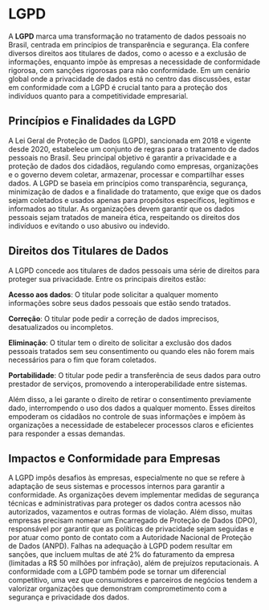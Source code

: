 # LGPD

A **LGPD** marca uma transformação no tratamento de dados pessoais no Brasil, centrada em princípios de transparência e segurança. Ela confere diversos direitos aos titulares de dados, como o acesso e a exclusão de informações, enquanto impõe às empresas a necessidade de conformidade rigorosa, com sanções rigorosas para não conformidade. Em um cenário global onde a privacidade de dados está no centro das discussões, estar em conformidade com a LGPD é crucial tanto para a proteção dos indivíduos quanto para a competitividade empresarial.

## Princípios e Finalidades da LGPD

A Lei Geral de Proteção de Dados (LGPD), sancionada em 2018 e vigente desde 2020, estabelece um conjunto de regras para o tratamento de dados pessoais no Brasil. Seu principal objetivo é garantir a privacidade e a proteção de dados dos cidadãos, regulando como empresas, organizações e o governo devem coletar, armazenar, processar e compartilhar esses dados. A LGPD se baseia em princípios como transparência, segurança, minimização de dados e a finalidade do tratamento, que exige que os dados sejam coletados e usados apenas para propósitos específicos, legítimos e informados ao titular. As organizações devem garantir que os dados pessoais sejam tratados de maneira ética, respeitando os direitos dos indivíduos e evitando o uso abusivo ou indevido.

## Direitos dos Titulares de Dados

A LGPD concede aos titulares de dados pessoais uma série de direitos para proteger sua privacidade. Entre os principais direitos estão:

**Acesso aos dados**: O titular pode solicitar a qualquer momento informações sobre seus dados pessoais que estão sendo tratados.

**Correção**: O titular pode pedir a correção de dados imprecisos, desatualizados ou incompletos.

**Eliminação**: O titular tem o direito de solicitar a exclusão dos dados pessoais tratados sem seu consentimento ou quando eles não forem mais necessários para o fim que foram coletados.

**Portabilidade**: O titular pode pedir a transferência de seus dados para outro prestador de serviços, promovendo a interoperabilidade entre sistemas.

Além disso, a lei garante o direito de retirar o consentimento previamente dado, interrompendo o uso dos dados a qualquer momento. Esses direitos empoderam os cidadãos no controle de suas informações e impõem às organizações a necessidade de estabelecer processos claros e eficientes para responder a essas demandas.

## Impactos e Conformidade para Empresas

A LGPD impôs desafios às empresas, especialmente no que se refere à adaptação de seus sistemas e processos internos para garantir a conformidade. As organizações devem implementar medidas de segurança técnicas e administrativas para proteger os dados contra acessos não autorizados, vazamentos e outras formas de violação. Além disso, muitas empresas precisam nomear um Encarregado de Proteção de Dados (DPO), responsável por garantir que as políticas de privacidade sejam seguidas e por atuar como ponto de contato com a Autoridade Nacional de Proteção de Dados (ANPD). Falhas na adequação à LGPD podem resultar em sanções, que incluem multas de até 2% do faturamento da empresa (limitadas a R$ 50 milhões por infração), além de prejuízos reputacionais. A conformidade com a LGPD também pode se tornar um diferencial competitivo, uma vez que consumidores e parceiros de negócios tendem a valorizar organizações que demonstram comprometimento com a segurança e privacidade dos dados.